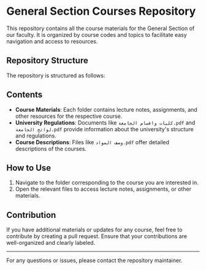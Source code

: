 # General Section Courses Repository

This repository contains all the course materials for the General Section of our faculty. It is organized by course codes and topics to facilitate easy navigation and access to resources.

## Repository Structure

The repository is structured as follows:





## Contents

- **Course Materials**: Each folder contains lecture notes, assignments, and other resources for the respective course.
- **University Regulations**: Documents like `كليات واقسام الجامعة.pdf` and `لوائح الجامعة.pdf` provide information about the university's structure and regulations.
- **Course Descriptions**: Files like `وصف المواد.pdf` offer detailed descriptions of the courses.

## How to Use

1. Navigate to the folder corresponding to the course you are interested in.
2. Open the relevant files to access lecture notes, assignments, or other materials.

## Contribution

If you have additional materials or updates for any course, feel free to contribute by creating a pull request. Ensure that your contributions are well-organized and clearly labeled.

---

For any questions or issues, please contact the repository maintainer.